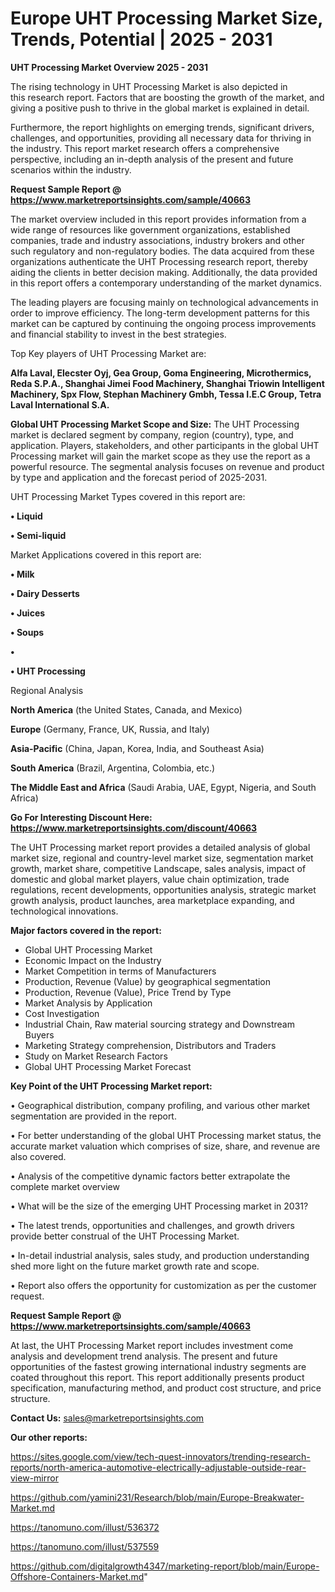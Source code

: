# Europe UHT Processing Market Size, Trends, Potential | 2025 - 2031

<Strong> UHT Processing Market Overview 2025 - 2031</strong>

The rising technology in UHT Processing Market is also depicted in this research report. Factors that are boosting the growth of the market, and giving a positive push to thrive in the global market is explained in detail.

Furthermore, the report highlights on emerging trends, significant drivers, challenges, and opportunities, providing all necessary data for thriving in the industry. This report market research offers a comprehensive perspective, including an in-depth analysis of the present and future scenarios within the industry.

<strong>Request Sample Report @ <a href=https://www.marketreportsinsights.com/sample/40663>https://www.marketreportsinsights.com/sample/40663</a></strong>

The market overview included in this report provides information from a wide range of resources like government organizations, established companies, trade and industry associations, industry brokers and other such regulatory and non-regulatory bodies. The data acquired from these organizations authenticate the UHT Processing research report, thereby aiding the clients in better decision making. Additionally, the data provided in this report offers a contemporary understanding of the market dynamics.

The leading players are focusing mainly on technological advancements in order to improve efficiency. The long-term development patterns for this market can be captured by continuing the ongoing process improvements and financial stability to invest in the best strategies.

Top Key players of UHT Processing Market are:

<strong>Alfa Laval, Elecster Oyj, Gea Group, Goma Engineering, Microthermics, Reda S.P.A., Shanghai Jimei Food Machinery, Shanghai Triowin Intelligent Machinery, Spx Flow, Stephan Machinery Gmbh, Tessa I.E.C Group, Tetra Laval International S.A.</strong>

<strong><b>Global UHT Processing Market Scope and Size:</b></strong>
The UHT Processing market is declared segment by company, region (country), type, and application. Players, stakeholders, and other participants in the global UHT Processing market will gain the market scope as they use the report as a powerful resource. The segmental analysis focuses on revenue and product by type and application and the forecast period of 2025-2031.

UHT Processing Market Types covered in this report are:

<strong>•  Liquid

•  Semi-liquid</strong>

Market Applications covered in this report are:

<strong>•  Milk

•  Dairy Desserts

•  Juices

•  Soups

•  

•  UHT Processing</strong> 

Regional Analysis

<strong>North America</strong> (the United States, Canada, and Mexico)

<strong>Europe</strong> (Germany, France, UK, Russia, and Italy)

<strong>Asia-Pacific</strong> (China, Japan, Korea, India, and Southeast Asia)

<strong>South America</strong> (Brazil, Argentina, Colombia, etc.)

<strong>The Middle East and Africa</strong> (Saudi Arabia, UAE, Egypt, Nigeria, and South Africa)

<strong>Go For Interesting Discount Here: <a href=https://www.marketreportsinsights.com/discount/40663>https://www.marketreportsinsights.com/discount/40663</a></strong>

The UHT Processing market report provides a detailed analysis of global market size, regional and country-level market size, segmentation market growth, market share, competitive Landscape, sales analysis, impact of domestic and global market players, value chain optimization, trade regulations, recent developments, opportunities analysis, strategic market growth analysis, product launches, area marketplace expanding, and technological innovations.

<strong><b>Major factors covered in the report:</b></strong>
<ul>
  <li>Global UHT Processing Market </li>
  <li>Economic Impact on the Industry</li>
  <li>Market Competition in terms of Manufacturers</li>
  <li>Production, Revenue (Value) by geographical segmentation</li>
  <li>Production, Revenue (Value), Price Trend by Type</li>
  <li>Market Analysis by Application</li>
  <li>Cost Investigation</li>
  <li>Industrial Chain, Raw material sourcing strategy and Downstream Buyers</li>
  <li>Marketing Strategy comprehension, Distributors and Traders</li>
  <li>Study on Market Research Factors</li>
  <li>Global UHT Processing Market Forecast</li>
</ul>

<strong><b>Key Point of the UHT Processing Market report:</b></strong>

• Geographical distribution, company profiling, and various other market segmentation are provided in the report.

• For better understanding of the global UHT Processing market status, the accurate market valuation which comprises of size, share, and revenue are also covered.

• Analysis of the competitive dynamic factors better extrapolate the complete market overview

• What will be the size of the emerging UHT Processing market in 2031?

• The latest trends, opportunities and challenges, and growth drivers provide better construal of the UHT Processing Market.

• In-detail industrial analysis, sales study, and production understanding shed more light on the future market growth rate and scope.

• Report also offers the opportunity for customization as per the customer request.

<strong>Request Sample Report @ <a href=https://www.marketreportsinsights.com/sample/40663>https://www.marketreportsinsights.com/sample/40663</a></strong>

At last, the UHT Processing Market report includes investment come analysis and development trend analysis. The present and future opportunities of the fastest growing international industry segments are coated throughout this report. This report additionally presents product specification, manufacturing method, and product cost structure, and price structure.

<strong>Contact Us:</strong>
sales@marketreportsinsights.com

<strong>Our other reports:</strong>

<a href=https://sites.google.com/view/tech-quest-innovators/trending-research-reports/north-america-automotive-electrically-adjustable-outside-rear-view-mirror>https://sites.google.com/view/tech-quest-innovators/trending-research-reports/north-america-automotive-electrically-adjustable-outside-rear-view-mirror</a>

<a href=https://github.com/yamini231/Research/blob/main/Europe-Breakwater-Market.md>https://github.com/yamini231/Research/blob/main/Europe-Breakwater-Market.md</a>

<a href=https://tanomuno.com/illust/536372>https://tanomuno.com/illust/536372</a>

<a href=https://tanomuno.com/illust/537559>https://tanomuno.com/illust/537559</a>

<a href=https://github.com/digitalgrowth4347/marketing-report/blob/main/Europe-Offshore-Containers-Market.md>https://github.com/digitalgrowth4347/marketing-report/blob/main/Europe-Offshore-Containers-Market.md</a>"
